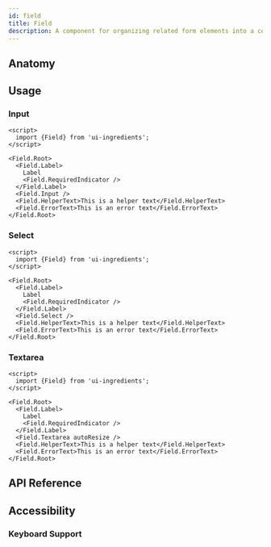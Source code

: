 ```yaml
---
id: field
title: Field
description: A component for organizing related form elements into a cohesive unit.
---
```


## Anatomy

## Usage

### Input

```svelte
<script>
  import {Field} from 'ui-ingredients';
</script>

<Field.Root>
  <Field.Label>
    Label
    <Field.RequiredIndicator />
  </Field.Label>
  <Field.Input />
  <Field.HelperText>This is a helper text</Field.HelperText>
  <Field.ErrorText>This is an error text</Field.ErrorText>
</Field.Root>
```

### Select

```svelte
<script>
  import {Field} from 'ui-ingredients';
</script>

<Field.Root>
  <Field.Label>
    Label
    <Field.RequiredIndicator />
  </Field.Label>
  <Field.Select />
  <Field.HelperText>This is a helper text</Field.HelperText>
  <Field.ErrorText>This is an error text</Field.ErrorText>
</Field.Root>
```

### Textarea

```svelte
<script>
  import {Field} from 'ui-ingredients';
</script>

<Field.Root>
  <Field.Label>
    Label
    <Field.RequiredIndicator />
  </Field.Label>
  <Field.Textarea autoResize />
  <Field.HelperText>This is a helper text</Field.HelperText>
  <Field.ErrorText>This is an error text</Field.ErrorText>
</Field.Root>
```

## API Reference

## Accessibility

### Keyboard Support
